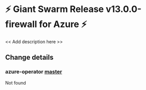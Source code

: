 # :zap: Giant Swarm Release v13.0.0-firewall for Azure :zap:

<< Add description here >>

## Change details


### azure-operator [master](https://github.com/giantswarm/aws-operator/releases/tag/vmaster)

Not found


